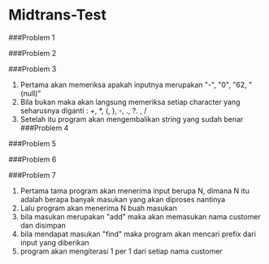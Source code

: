 # Midtrans-Test

###Problem 1

###Problem 2

###Problem 3
1. Pertama akan memeriksa apakah inputnya merupakan "-", "0", "62, "(null)"
2. Bila bukan maka akan langsung memeriksa setiap character yang seharusnya diganti : +, *, (, ), -, ., ?.  , /
3. Setelah itu program akan mengembalikan string yang sudah benar 
###Problem 4

###Problem 5

###Problem 6

###Problem 7
1. Pertama tama program akan menerima input berupa N, dimana N itu adalah berapa banyak masukan yang akan diproses nantinya
2. Lalu program akan menerima N buah masukan
3. bila masukan merupakan "add" maka akan memasukan nama customer dan disimpan
4. bila mendapat masukan "find" maka program akan mencari prefix dari input yang diberikan
5. program akan mengiterasi 1 per 1 dari setiap nama customer